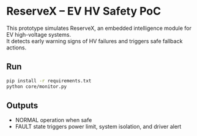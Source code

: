 # ReserveX – EV HV Safety PoC

This prototype simulates ReserveX, an embedded intelligence module for EV high-voltage systems.  
It detects early warning signs of HV failures and triggers safe fallback actions.

## Run

```bash
pip install -r requirements.txt
python core/monitor.py
```

## Outputs
- NORMAL operation when safe
- FAULT state triggers power limit, system isolation, and driver alert
